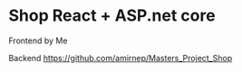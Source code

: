 # Shop React + ASP.net core

Frontend by Me

Backend https://github.com/amirnep/Masters_Project_Shop

